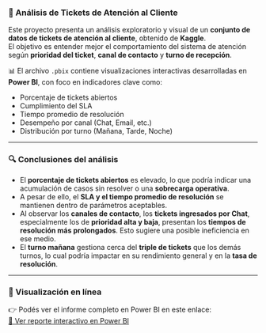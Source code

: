 ### 📝 Análisis de Tickets de Atención al Cliente

Este proyecto presenta un análisis exploratorio y visual de un **conjunto de datos de tickets de atención al cliente**, obtenido de **Kaggle**.  
El objetivo es entender mejor el comportamiento del sistema de atención según **prioridad del ticket**, **canal de contacto** y **turno de recepción**.

📊 El archivo `.pbix` contiene visualizaciones interactivas desarrolladas en **Power BI**, con foco en indicadores clave como:

- Porcentaje de tickets abiertos  
- Cumplimiento del SLA  
- Tiempo promedio de resolución  
- Desempeño por canal (Chat, Email, etc.)  
- Distribución por turno (Mañana, Tarde, Noche)  

---

### 🔍 Conclusiones del análisis

- El **porcentaje de tickets abiertos** es elevado, lo que podría indicar una acumulación de casos sin resolver o una **sobrecarga operativa**.
- A pesar de ello, el **SLA y el tiempo promedio de resolución** se mantienen dentro de parámetros aceptables.
- Al observar los **canales de contacto**, los **tickets ingresados por Chat**, especialmente los de **prioridad alta y baja**, presentan los **tiempos de resolución más prolongados**. Esto sugiere una posible ineficiencia en ese medio.
- El **turno mañana** gestiona cerca del **triple de tickets** que los demás turnos, lo cual podría impactar en su rendimiento general y en la **tasa de resolución**.

---

### 📌 Visualización en línea

👉 Podés ver el informe completo en Power BI en este enlace:  
[🔗 Ver reporte interactivo en Power BI](https://app.powerbi.com/view?r=eyJrIjoiNDFhODkxZGMtZjNlZC00YTRmLWFhNDctNTBmZjkzMDE4N2Y3IiwidCI6ImQxNDIxOTAxLWMxNzMtNGFiNS1hNGQ3LTlkYjE2NDNlNjFkMyIsImMiOjR9)
